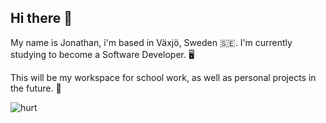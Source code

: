 ## Hi there 👋

My name is Jonathan, i'm based in Växjö, Sweden 🇸🇪. I'm currently studying to become a Software Developer. 🖥️

This will be my workspace for school work, as well as personal projects in the future. 🌟


![hurt](https://github.com/user-attachments/assets/9cb43855-ad78-4177-811f-5e3bcf94b76d)
